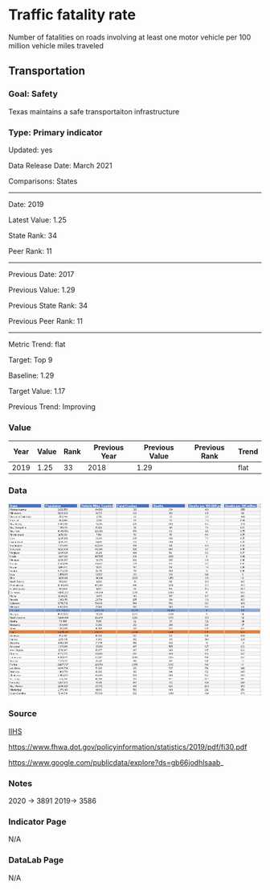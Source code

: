 # Traffic fatality rate

Number of fatalities on roads involving at least one motor vehicle per 100 million vehicle miles traveled

## Transportation

### Goal: Safety

Texas maintains a safe transportaiton infrastructure

### Type: Primary indicator

Updated: yes

Data Release Date: March 2021

Comparisons: States


----

Date: 2019

Latest Value: 1.25

State Rank: 34

Peer Rank: 11


----

Previous Date: 2017

Previous Value: 1.29

Previous State Rank: 34

Previous Peer Rank: 11


----
Metric Trend: flat

Target: Top 9

Baseline: 1.29

Target Value: 1.17

Previous Trend: Improving



### Value


| Year      |  Value      | Rank        | Previous Year | Previous Value | Previous Rank | Trend | 
| ----------- | ----------- | ----------- | ----------- | ----------- | ----------- | -----------|
|   2019      |  1.25      |    33       |      2018   |   1.29      |          |    flat       | 

### Data

![VMT](./images/vmt.PNG)




### Source

[IIHS](https://www.iihs.org/topics/fatality-statistics/detail/state-by-state)

<!-- [NSC - Injury Facts](https://injuryfacts.nsc.org/motor-vehicle/overview/preliminary-estimates/data-details/) -->

https://www.fhwa.dot.gov/policyinformation/statistics/2019/pdf/fi30.pdf

https://www.google.com/publicdata/explore?ds=gb66jodhlsaab_

### Notes

2020 -> 3891
2019-> 3586

### Indicator Page

N/A

### DataLab Page

N/A
